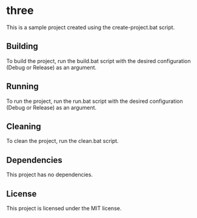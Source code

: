 # three

This is a sample project created using the create-project.bat script.

## Building
To build the project, run the build.bat script with the desired configuration (Debug or Release) as an argument.

## Running
To run the project, run the run.bat script with the desired configuration (Debug or Release) as an argument.

## Cleaning
To clean the project, run the clean.bat script.

## Dependencies
This project has no dependencies.

## License
This project is licensed under the MIT license.
